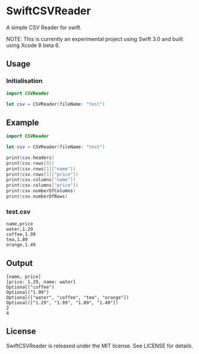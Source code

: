 # SwiftCSVReader
A simple CSV Reader for swift.

NOTE: This is currently an experimental project using Swift 3.0 and built using Xcode 8 beta 6.

## Usage
### Initialisation
```swift
import CSVReader
```
```swift
let csv = CSVReader(fileName: "test")
```

## Example
```swift
import CSVReader

let csv = CSVReader(fileName: "test")

print(csv.headers)
print(csv.rows[0])
print(csv.rows[1]["name"])
print(csv.rows[1]["price"])
print(csv.columns["name"])
print(csv.columns["price"])
print(csv.numberOfColumns)
print(csv.numberOfRows)
```

### test.csv
```
name,price
water,1.29
coffee,1.99
tea,1.89
orange,1.49
```

## Output

```
[name, price]
[price: 1.29, name: water]
Optional("coffee")
Optional("1.99")
Optional(["water", "coffee", "tea", "orange"])
Optional(["1.29", "1.99", "1.89", "1.49"])
2
4
```

## License
SwiftCSVReader is released under the MIT license. See LICENSE for details.

